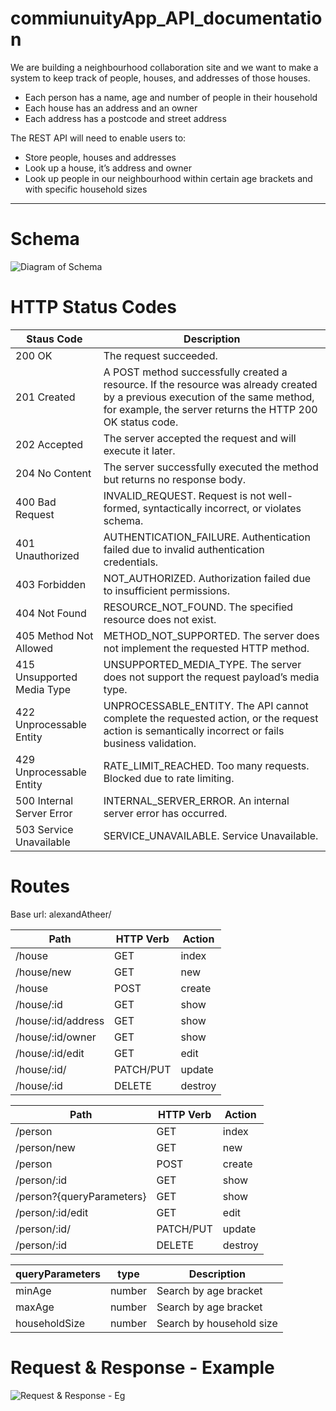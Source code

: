 # commiunuityApp_API_documentation
We are building a neighbourhood collaboration site and we want to make a system to keep track of people, houses, and addresses of those houses.
   - Each person has a name, age and number of people in their household
   - Each house has an address and an owner
   - Each address has a postcode and street address

The REST API will need to enable users to:
   - Store people, houses and addresses
   - Look up a house, it’s address and owner
   - Look up people in our neighbourhood within certain age brackets and with specific household sizes

***

# Schema 
![Diagram of Schema](https://i.imgur.com/T43PFbs.png)

# HTTP Status Codes

| Staus Code  | Description |
| ------------- | ------------- |
| 200 OK  | The request succeeded.  |
| 201 Created  | A POST method successfully created a resource. If the resource was already created by a previous execution of the same method, for example, the server returns the HTTP 200 OK status code.  |
| 202 Accepted  | The server accepted the request and will execute it later.  |
| 204 No Content  | The server successfully executed the method but returns no response body.  |
| 400 Bad Request  | INVALID_REQUEST. Request is not well-formed, syntactically incorrect, or violates schema.  |
| 401 Unauthorized  | AUTHENTICATION_FAILURE. Authentication failed due to invalid authentication credentials.  |
| 403 Forbidden  | NOT_AUTHORIZED. Authorization failed due to insufficient permissions.  |
| 404 Not Found  | RESOURCE_NOT_FOUND. The specified resource does not exist.  |
| 405 Method Not Allowed  | METHOD_NOT_SUPPORTED. The server does not implement the requested HTTP method.  |
| 415 Unsupported Media Type  | UNSUPPORTED_MEDIA_TYPE. The server does not support the request payload’s media type.  |
| 422 Unprocessable Entity  | UNPROCESSABLE_ENTITY. The API cannot complete the requested action, or the request action is semantically incorrect or fails business validation.  |
| 429 Unprocessable Entity  | RATE_LIMIT_REACHED. Too many requests. Blocked due to rate limiting.  |
| 500 Internal Server Error  | INTERNAL_SERVER_ERROR. An internal server error has occurred.  |
| 503 Service Unavailable  | SERVICE_UNAVAILABLE. Service Unavailable.  |



# Routes

Base url: alexandAtheer/

| Path  | HTTP Verb | Action |
| ------------- | ------------- |------------- |
| /house  | GET  | index |
| /house/new  | GET  |new  |
| /house  | POST  |create  |
| /house/:id  | GET  |show  |
| /house/:id/address  | GET  | show  |
| /house/:id/owner  | GET  | show  |
| /house/:id/edit  | GET  | edit  |
| /house/:id/  | PATCH/PUT  | update  |
| /house/:id  | DELETE  | destroy  |

| Path  | HTTP Verb | Action |
| ------------- | ------------- |------------- |
| /person  | GET  | index |
| /person/new  | GET  |new  |
| /person  | POST  |create  |
| /person/:id  | GET  |show  |
| /person?{queryParameters}  | GET  | show  |
| /person/:id/edit  | GET  | edit  |
| /person/:id/  | PATCH/PUT  | update  |
| /person/:id  | DELETE  | destroy  |



| queryParameters  | type | Description |
| ------------- | ------------- |------------- |
| minAge  | number  | Search by age bracket |
| maxAge  | number  |Search by age bracket  |
| householdSize  | number  |Search by household size  |


# Request & Response - Example

![Request & Response - Eg](https://i.imgur.com/UEXipio.png)



